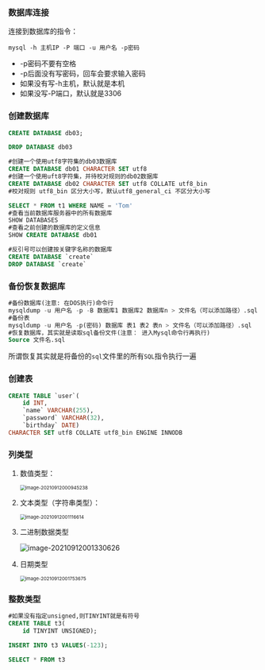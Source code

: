 ### 数据库连接

连接到数据库的指令：

```shell
mysql -h 主机IP -P 端口 -u 用户名 -p密码
```

* -p密码不要有空格
* -p后面没有写密码，回车会要求输入密码
* 如果没有写-h主机，默认就是本机
* 如果没写-P端口，默认就是3306



### 创建数据库

```sql
CREATE DATABASE db03;

DROP DATABASE db03

#创建一个使用utf8字符集的db03数据库
CREATE DATABASE db01 CHARACTER SET utf8
#创建一个使用uft8字符集，并待校对规则的db02数据库
CREATE DATABASE db02 CHARACTER SET utf8 COLLATE utf8_bin
#校对规则 utf8_bin 区分大小写，默认utf8_general_ci 不区分大小写

SELECT * FROM t1 WHERE NAME = 'Tom'
#查看当前数据库服务器中的所有数据库
SHOW DATABASES
#查看之前创建的数据库的定义信息
SHOW CREATE DATABASE db01

#反引号可以创建按关键字名称的数据库
CREATE DATABASE `create`
DROP DATABASE `create`
```



### 备份恢复数据库

```sql
#备份数据库(注意: 在DOS执行)命令行
mysqldump -u 用户名 -p -B 数据库1 数据库2 数据库n > 文件名（可以添加路径）.sql
#备份表
mysqldump -u 用户名 -p(密码) 数据库 表1 表2 表n > 文件名（可以添加路径）.sql
#恢复数据库，其实就是读取sql备份文件(注意： 进入Mysql命令行再执行)
Source 文件名.sql
```

所谓恢复其实就是将备份的`sql`文件里的所有`SQL`指令执行一遍



### 创建表

```sql
CREATE TABLE `user`(
	id INT,
	`name` VARCHAR(255),
	`password` VARCHAR(32),
	`birthday` DATE)
CHARACTER SET utf8 COLLATE utf8_bin ENGINE INNODB
```



### 列类型

1. 数值类型：

   <img src="https://github.com/manman-ll/Smilence.github.io/tree/master/_posts/photo/image-20210912000945238.png" alt="image-20210912000945238" style="zoom:67%;" />

2. 文本类型（字符串类型）：

   <img src="https://github.com/manman-ll/Smilence.github.io/tree/master/_posts/photo/image-20210912001116614.png" alt="image-20210912001116614" style="zoom:67%;" />

3. 二进制数据类型

   ![image-20210912001330626](https://github.com/manman-ll/Smilence.github.io/tree/master/_posts/photo/image-20210912001330626-16313768117614.png)

4. 日期类型

   <img src="https://github.com/manman-ll/Smilence.github.io/tree/master/_posts/photo/image-20210912001753675.png" alt="image-20210912001753675" style="zoom:67%;" />

### 整数类型

```sql
#如果没有指定unsigned,则TINYINT就是有符号
CREATE TABLE t3(
	id TINYINT UNSIGNED);

INSERT INTO t3 VALUES(-123);

SELECT * FROM t3
```



















